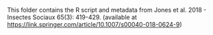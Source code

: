 
This folder contains the R script and metadata from Jones et al. 2018 - Insectes Sociaux 65(3): 419-429. (available at https://link.springer.com/article/10.1007/s00040-018-0624-9)
